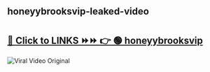 
 ## honeyybrooksvip-leaked-video 

# <h2><a href="https://clipsfans.com/honeyybrooksvip&ref=git">🔗 Click to LINKS ⏩⏩ 👉 🟢 honeyybrooksvip </a></h2>

<a href="https://clipsfans.com/honeyybrooksvip&ref=git" rel="nofollow" data-target="animated-image.originalLink"><img src="https://i.ibb.co.com/xMMVF88/686577567.gif" alt="Viral Video Original" style="max-width: 100%; display: inline-block;" data-target="animated-image.originalImage"></a>
